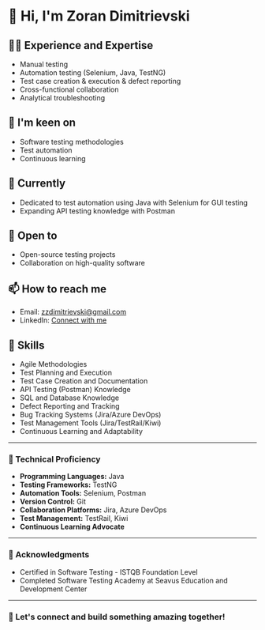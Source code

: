 # 👋 Hi, I'm Zoran Dimitrievski

## 👨‍💻 Experience and Expertise
- Manual testing
- Automation testing (Selenium, Java, TestNG)
- Test case creation & execution & defect reporting
- Cross-functional collaboration
- Analytical troubleshooting

## 👀 I'm keen on
- Software testing methodologies
- Test automation
- Continuous learning

## 🌱 Currently
- Dedicated to test automation using Java with Selenium for GUI testing
- Expanding API testing knowledge with Postman

## 💞️ Open to
- Open-source testing projects
- Collaboration on high-quality software

## 📫 How to reach me
- Email: [zzdimitrievski@gmail.com](mailto:zzdimitrievski@gmail.com)
- LinkedIn: [Connect with me](https://www.linkedin.com/in/zoran-dimitrievski/)

## 💪 Skills
- Agile Methodologies
- Test Planning and Execution
- Test Case Creation and Documentation
- API Testing (Postman) Knowledge
- SQL and Database Knowledge
- Defect Reporting and Tracking
- Bug Tracking Systems (Jira/Azure DevOps)
- Test Management Tools (Jira/TestRail/Kiwi)
- Continuous Learning and Adaptability

---

### 🚀 Technical Proficiency
- **Programming Languages:** Java
- **Testing Frameworks:** TestNG
- **Automation Tools:** Selenium, Postman
- **Version Control:** Git
- **Collaboration Platforms:** Jira, Azure DevOps
- **Test Management:** TestRail, Kiwi
- **Continuous Learning Advocate**

---

### 🌟 Acknowledgments
- Certified in Software Testing - ISTQB Foundation Level
- Completed Software Testing Academy at Seavus Education and Development Center

---

### 🤝 Let's connect and build something amazing together!
